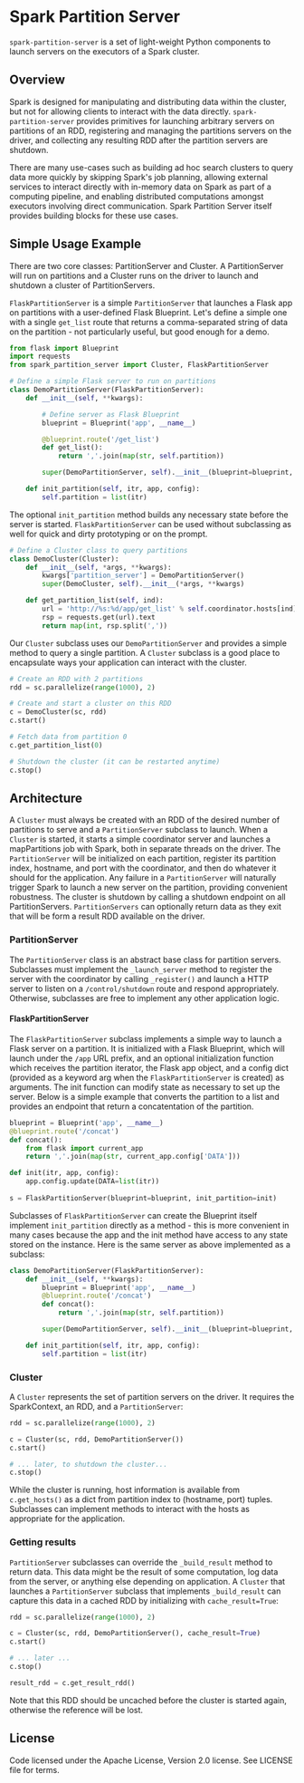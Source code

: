 # Spark Partition Server

`spark-partition-server` is a set of light-weight Python components to launch servers on the executors of a Spark cluster.

## Overview

Spark is designed for manipulating and distributing data within the cluster, but not for allowing clients to interact with the data directly. `spark-partition-server` provides primitives for launching arbitrary servers on partitions of an RDD, registering and managing the partitions servers on the driver, and collecting any resulting RDD after the partition servers are shutdown.

There are many use-cases such as building ad hoc search clusters to query data more quickly by skipping Spark's job planning, allowing external services to interact directly with in-memory data on Spark as part of a computing pipeline, and enabling distributed computations amongst executors involving direct communication. Spark Partition Server itself provides building blocks for these use cases.

## Simple Usage Example

There are two core classes: PartitionServer and Cluster. A PartitionServer will run on partitions and a Cluster runs on the driver to launch and shutdown a cluster of PartitionServers. 

`FlaskPartitionServer` is a simple `PartitionServer` that launches a Flask app on partitions with a user-defined Flask Blueprint. Let's define a simple one with a single `get_list` route that returns a comma-separated string of data on the partition - not particularly useful, but good enough for a demo.

```python
from flask import Blueprint
import requests
from spark_partition_server import Cluster, FlaskPartitionServer

# Define a simple Flask server to run on partitions
class DemoPartitionServer(FlaskPartitionServer):
    def __init__(self, **kwargs):

        # Define server as Flask Blueprint
        blueprint = Blueprint('app', __name__)

        @blueprint.route('/get_list')
        def get_list():
            return ','.join(map(str, self.partition))

        super(DemoPartitionServer, self).__init__(blueprint=blueprint, **kwargs)

    def init_partition(self, itr, app, config):
        self.partition = list(itr)
```

The optional `init_partition` method builds any necessary state before the server is started. `FlaskPartitionServer` can be used without subclassing as well for quick and dirty prototyping or on the prompt.

```python
# Define a Cluster class to query partitions
class DemoCluster(Cluster):
    def __init__(self, *args, **kwargs):
        kwargs['partition_server'] = DemoPartitionServer()
        super(DemoCluster, self).__init__(*args, **kwargs)

    def get_partition_list(self, ind):
        url = 'http://%s:%d/app/get_list' % self.coordinator.hosts[ind]
        rsp = requests.get(url).text
        return map(int, rsp.split(','))
```

Our `Cluster` subclass uses our `DemoPartitionServer` and provides a simple method to query a single partition. A `Cluster` subclass is a good place to encapsulate ways your application can interact with the cluster.

```python
# Create an RDD with 2 partitions
rdd = sc.parallelize(range(1000), 2)

# Create and start a cluster on this RDD
c = DemoCluster(sc, rdd)
c.start()

# Fetch data from partition 0
c.get_partition_list(0)

# Shutdown the cluster (it can be restarted anytime)
c.stop()
```

## Architecture

A `Cluster` must always be created with an RDD of the desired number of partitions to serve and a `PartitionServer` subclass to launch. When a `Cluster` is started, it starts a simple coordinator server and launches a mapPartitions job with Spark, both in separate threads on the driver. The `PartitionServer` will be initialized on each partition, register its partition index, hostname, and port with the coordinator, and then do whatever it should for the application. Any failure in a `PartitionServer` will naturally trigger Spark to launch a new server on the partition, providing convenient robustness. The cluster is shutdown by calling a shutdown endpoint on all PartitionServers. `PartitionServers` can optionally return data as they exit that will be form a result RDD available on the driver.

### PartitionServer

The `PartitionServer` class is an abstract base class for partition servers. Subclasses must implement the `_launch_server` method to register the server with the coordinator by calling `_register()` and launch a HTTP server to listen on a `/control/shutdown` route and respond appropriately. Otherwise, subclasses are free to implement any other application logic.

#### FlaskPartitionServer

The `FlaskPartitionServer` subclass implements a simple way to launch a Flask server on a partition. It is initialized with a Flask Blueprint, which will launch under the `/app` URL prefix, and an optional initialization function which receives the partition iterator, the Flask app object, and a config dict (provided as a keyword arg when the `FlaskPartitionServer` is created) as arguments. The init function can modify state as necessary to set up the server. Below is a simple example that converts the partition to a list and provides an endpoint that return a concatentation of the partition.

```python
blueprint = Blueprint('app', __name__)
@blueprint.route('/concat')
def concat():
    from flask import current_app
    return ','.join(map(str, current_app.config['DATA']))

def init(itr, app, config):
    app.config.update(DATA=list(itr))
    
s = FlaskPartitionServer(blueprint=blueprint, init_partition=init)
```

Subclasses of `FlaskPartitionServer` can create the Blueprint itself implement `init_partition` directly as a method - this is more convenient in many cases because the app and the init method have access to any state stored on the instance. Here is the same server as above implemented as a subclass:

```python
class DemoPartitionServer(FlaskPartitionServer):
	def __init__(self, **kwargs):
		blueprint = Blueprint('app', __name__)
		@blueprint.route('/concat')
		def concat():
			return ','.join(map(str, self.partition))

		super(DemoPartitionServer, self).__init__(blueprint=blueprint, **kwargs)

	def init_partition(self, itr, app, config):
		self.partition = list(itr)
```

### Cluster

A `Cluster` represents the set of partition servers on the driver. It requires the SparkContext, an RDD, and a `PartitionServer`:

```python
rdd = sc.parallelize(range(1000), 2)

c = Cluster(sc, rdd, DemoPartitionServer())
c.start()

# ... later, to shutdown the cluster...
c.stop()
```

While the cluster is running, host information is available from `c.get_hosts()` as a dict from partition index to (hostname, port) tuples. Subclasses can implement methods to interact with the hosts as appropriate for the application.

### Getting results

`PartitionServer` subclasses can override the `_build_result` method to return data. This data might be the result of some computation, log data from the server, or anything else depending on application. A `Cluster` that launches a `PartitionServer` subclass that implements `_build_result` can capture this data in a cached RDD by initializing with `cache_result=True`:

```python
rdd = sc.parallelize(range(1000), 2)

c = Cluster(sc, rdd, DemoPartitionServer(), cache_result=True)
c.start()

# ... later ...
c.stop()

result_rdd = c.get_result_rdd()
```

Note that this RDD should be uncached before the cluster is started again, otherwise the reference will be lost.

## License

Code licensed under the Apache License, Version 2.0 license. See LICENSE file for terms.
